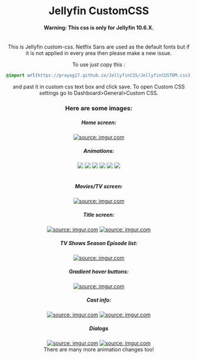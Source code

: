<div align="center">
<h1>Jellyfin CustomCSS</h1>
<h4>Warning: This css is only for Jellyfin 10.6.X. </h4>

<br>
This is Jellyfin custom-css. Netflix Sans are used as the default fonts but if it is not applied in every area then please make a new issue.

To use just copy this : 
```css
@import url(https://prayag17.github.io/JellyfinCSS/JellyfinCUSTOM.css);
```

and past it in custom css text box and click save. To open Custom CSS settings go to Dashboard>General>Custom CSS.

<h3>Here are some images:</h3>



<h5>Home screen:</h5>
<a href="https://imgur.com/LMS063i"><img src="https://i.imgur.com/LMS063i.png" title="source: imgur.com" /></a>

<h5>Animations:</h5>
<img src="https://i.imgur.com/0mAIEgL.gif">
<img src="https://i.imgur.com/QynAax0.gif">
<img src="https://i.imgur.com/33NI8CV.gif">
<img src="https://i.imgur.com/aBC9o0b.gif">
<img src="https://i.imgur.com/jIUzV8O.gif">
<img src="https://i.imgur.com/DnXvK8J.gif">
<br>
<br>
<h5>Movies/TV screen:</h5>
<a href="https://imgur.com/2GqzyXg"><img src="https://i.imgur.com/2GqzyXg.png" title="source: imgur.com" /></a>

<h5>Title screen:</h5>
<a href="https://imgur.com/PobXExD"><img src="https://i.imgur.com/PobXExD.png" title="source: imgur.com" /></a>
<a href="https://imgur.com/JhYFTt4"><img src="https://i.imgur.com/JhYFTt4.png" title="source: imgur.com" /></a>

<h5>TV Shows Season Episode list:</h5>
<a href="https://imgur.com/nynQz6D"><img src="https://i.imgur.com/nynQz6D.png" title="source: imgur.com" /></a>

<h5>Gradient hover buttons:</h5>
<a href="https://imgur.com/cJmqueA"><img src="https://i.imgur.com/cJmqueA.jpg" title="source: imgur.com" /></a>

<h5>Cast info:</h5>
<a href="https://imgur.com/TPpqpgD"><img src="https://i.imgur.com/TPpqpgD.png" title="source: imgur.com" /></a>
<a href="https://imgur.com/Q3xYu8g"><img src="https://i.imgur.com/Q3xYu8g.png" title="source: imgur.com" /></a>

<h5>Dialogs</h5>
<a href="https://imgur.com/Bdd5487"><img src="https://i.imgur.com/Bdd5487.jpg" title="source: imgur.com" /></a>
<a href="https://imgur.com/QhfzjYN"><img src="https://i.imgur.com/QhfzjYN.png" title="source: imgur.com" /></a>
<br>
There are many more animation changes too!


